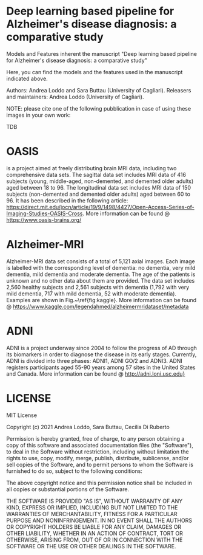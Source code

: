 # Deep learning based pipeline for Alzheimer's disease diagnosis: a comparative study
Models and Features inherent the manuscript "Deep learning based pipeline for Alzheimer's disease diagnosis: a comparative study"

Here, you can find the models and the features used in the manuscript indicated above.

Authors: Andrea Loddo and Sara Buttau (University of Cagliari).
Releasers and maintainers: Andrea Loddo (University of Cagliari).

NOTE: please cite one of the following pubblication in case of using these images in your own work:

TDB

# OASIS
is a project aimed at freely distributing brain MRI data, including two comprehensive data sets. The sagittal data set includes MRI data of 416 subjects (young, middle-aged, non-demented, and demented older adults) aged between 18 to 96. The longitudinal data set includes MRI data of 150 subjects (non-demented and demented older adults) aged between 60 to 96. It has been described in the following article: https://direct.mit.edu/jocn/article/19/9/1498/4427/Open-Access-Series-of-Imaging-Studies-OASIS-Cross.
More information can be found @ https://www.oasis-brains.org/

# Alzheimer-MRI
Alzheimer-MRI data set consists of a total of 5,121 axial images. Each image is labelled with the corresponding level of dementia: no dementia, very mild dementia, mild dementia and moderate dementia. The age of the patients is unknown and no other data about them are provided.
The data set includes 2,560 healthy subjects and 2,561 subjects with dementia (1,792 with very mild dementia, 717 with mild dementia, 52 with moderate dementia). Examples are shown in Fig.~\ref{fig:kaggle}.
More information can be found @ https://www.kaggle.com/legendahmed/alzheimermridataset/metadata

# ADNI
ADNI is a project underway since 2004 to follow the progress of AD through its biomarkers in order to diagnose the disease in its early stages. Currently, ADNI is divided into three phases: ADNI1, ADNI GO/2 and ADNI3. ADNI registers participants aged 55-90 years among 57 sites in the United States and Canada.
More information can be found @ http://adni.loni.usc.edu}


# LICENSE
MIT License

Copyright (c) 2021 Andrea Loddo, Sara Buttau, Cecilia Di Ruberto

Permission is hereby granted, free of charge, to any person obtaining a copy of this software and associated documentation files (the "Software"), to deal in the Software without restriction, including without limitation the rights to use, copy, modify, merge, publish, distribute, sublicense, and/or sell copies of the Software, and to permit persons to whom the Software is furnished to do so, subject to the following conditions:

The above copyright notice and this permission notice shall be included in all copies or substantial portions of the Software.

THE SOFTWARE IS PROVIDED "AS IS", WITHOUT WARRANTY OF ANY KIND, EXPRESS OR IMPLIED, INCLUDING BUT NOT LIMITED TO THE WARRANTIES OF MERCHANTABILITY, FITNESS FOR A PARTICULAR PURPOSE AND NONINFRINGEMENT. IN NO EVENT SHALL THE AUTHORS OR COPYRIGHT HOLDERS BE LIABLE FOR ANY CLAIM, DAMAGES OR OTHER LIABILITY, WHETHER IN AN ACTION OF CONTRACT, TORT OR OTHERWISE, ARISING FROM, OUT OF OR IN CONNECTION WITH THE SOFTWARE OR THE USE OR OTHER DEALINGS IN THE SOFTWARE.
